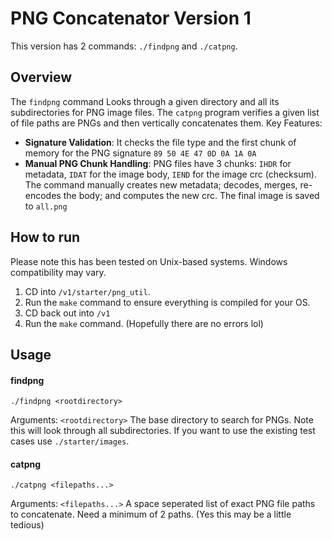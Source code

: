 # PNG Concatenator Version 1
This version has 2 commands: `./findpng` and `./catpng`.

## Overview
The `findpng` command Looks through a given directory and all its subdirectories for PNG image files. The `catpng` program verifies a given list of file paths are PNGs and then vertically concatenates them. Key Features:

- **Signature Validation**: It checks the file type and the first chunk of memory for the PNG signature `89 50 4E 47 0D 0A 1A 0A`
- **Manual PNG Chunk Handling**: PNG files have 3 chunks: `IHDR` for metadata, `IDAT` for the image body, `IEND` for the image crc (checksum). The command manually creates new metadata; decodes, merges, re-encodes the body; and computes the new crc. The final image is saved to `all.png`

## How to run
Please note this has been tested on Unix-based systems. Windows compatibility may vary.

1. CD into `/v1/starter/png_util`.
2. Run the `make` command to ensure everything is compiled for your OS.
3. CD back out into `/v1`
4. Run the `make` command. (Hopefully there are no errors lol)

## Usage
#### findpng
`./findpng <rootdirectory>`

Arguments:
    `<rootdirectory>`    The base directory to search for PNGs. Note this will look through all subdirectories. If you want to use the existing test cases use `./starter/images`.

#### catpng
`./catpng <filepaths...>`

Arguments:
    `<filepaths...>` A space seperated list of exact PNG file paths to concatenate. Need a minimum of 2 paths. (Yes this may be a little tedious)
